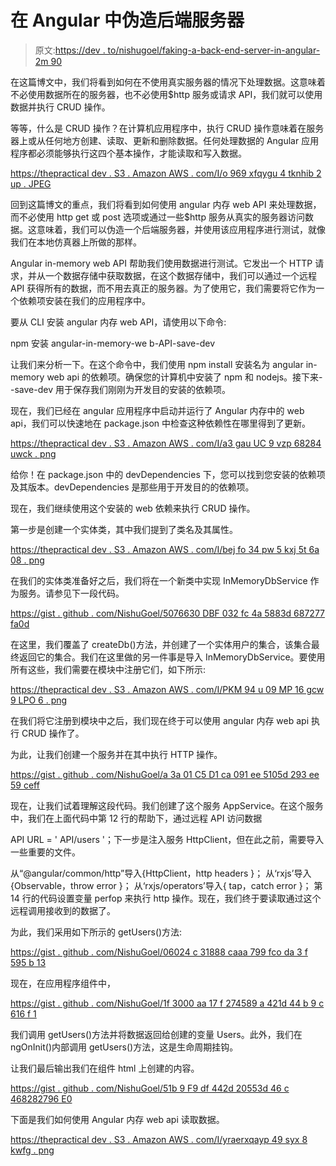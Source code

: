 # 在 Angular 中伪造后端服务器

> 原文:[https://dev . to/nishugoel/faking-a-back-end-server-in-angular-2m 90](https://dev.to/nishugoel/faking-a-back-end-server-in-angular-2m90)

在这篇博文中，我们将看到如何在不使用真实服务器的情况下处理数据。这意味着不必使用数据所在的服务器，也不必使用$http 服务或请求 API，我们就可以使用数据并执行 CRUD 操作。

等等，什么是 CRUD 操作？在计算机应用程序中，执行 CRUD 操作意味着在服务器上或从任何地方创建、读取、更新和删除数据。任何处理数据的 Angular 应用程序都必须能够执行这四个基本操作，才能读取和写入数据。

[https://thepractical dev . S3 . Amazon AWS . com/I/o 969 xfqygu 4 tknhib 2 up . JPEG](https://thepracticaldev.s3.amazonaws.com/i/o969xfqygu4tknhib2up.jpeg)

回到这篇博文的重点，我们将看到如何使用 angular 内存 web API 来处理数据，而不必使用 http get 或 post 选项或通过一些$http 服务从真实的服务器访问数据。这意味着，我们可以伪造一个后端服务器，并使用该应用程序进行测试，就像我们在本地仿真器上所做的那样。

Angular in-memory web API 帮助我们使用数据进行测试。它发出一个 HTTP 请求，并从一个数据存储中获取数据，在这个数据存储中，我们可以通过一个远程 API 获得所有的数据，而不用去真正的服务器。为了使用它，我们需要将它作为一个依赖项安装在我们的应用程序中。

要从 CLI 安装 angular 内存 web API，请使用以下命令:

npm 安装 angular-in-memory-we b-API-save-dev

让我们来分析一下。在这个命令中，我们使用 npm install 安装名为 angular in-memory web api 的依赖项。确保您的计算机中安装了 npm 和 nodejs。接下来- -save-dev 用于保存我们刚刚为开发目的安装的依赖项。

现在，我们已经在 angular 应用程序中启动并运行了 Angular 内存中的 web api，我们可以快速地在 package.json 中检查这种依赖性在哪里得到了更新。

[https://thepractical dev . S3 . Amazon AWS . com/I/a3 gau UC 9 vzp 68284 uwck . png](https://thepracticaldev.s3.amazonaws.com/i/a3gauuc9vzp68284uwck.png)

给你！在 package.json 中的 devDependencies 下，您可以找到您安装的依赖项及其版本。devDependencies 是那些用于开发目的的依赖项。

现在，我们继续使用这个安装的 web 依赖来执行 CRUD 操作。

第一步是创建一个实体类，其中我们提到了类名及其属性。

[https://thepractical dev . S3 . Amazon AWS . com/I/bej fo 34 pw 5 kxj 5t 6a 08 . png](https://thepracticaldev.s3.amazonaws.com/i/bejfo34pw5xkxj5t6a08.png)

在我们的实体类准备好之后，我们将在一个新类中实现 InMemoryDbService 作为服务。请参见下一段代码。

[https://gist . github . com/NishuGoel/5076630 DBF 032 fc 4a 5883d 687277 fa0d](https://gist.github.com/NishuGoel/5076630dbf032fc4a5883d687277fa0d)

在这里，我们覆盖了 createDb()方法，并创建了一个实体用户的集合，该集合最终返回它的集合。我们在这里做的另一件事是导入 InMemoryDbService。要使用所有这些，我们需要在模块中注册它们，如下所示:

[https://thepractical dev . S3 . Amazon AWS . com/I/PKM 94 u 09 MP 16 gcw 9 LPO 6 . png](https://thepracticaldev.s3.amazonaws.com/i/pkm94u09mp16gcw9lpo6.png)

在我们将它注册到模块中之后，我们现在终于可以使用 angular 内存 web api 执行 CRUD 操作了。

为此，让我们创建一个服务并在其中执行 HTTP 操作。

[https://gist . github . com/NishuGoel/a 3a 01 C5 D1 ca 091 ee 5105d 293 ee 59 ceff](https://gist.github.com/NishuGoel/a3a01c5d1ca091ee5105d293ee59ceff)

现在，让我们试着理解这段代码。我们创建了这个服务 AppService。在这个服务中，我们在上面代码中第 12 行的帮助下，通过远程 API 访问数据

API URL = ' API/users '；下一步是注入服务 HttpClient，但在此之前，需要导入一些重要的文件。

从“@angular/common/http”导入{HttpClient，http headers }；
从‘rxjs’导入{Observable，throw error }；
从‘rxjs/operators’导入{ tap，catch error }；
第 14 行的代码设置变量 perfop 来执行 http 操作。现在，我们终于要读取通过这个远程调用接收到的数据了。

为此，我们采用如下所示的 getUsers()方法:

[https://gist . github . com/NishuGoel/06024 c 31888 caaa 799 fco da 3 f 595 b 13](https://gist.github.com/NishuGoel/06024c31888caaaa799fc0da3f595b13)

现在，在应用程序组件中，

[https://gist . github . com/NishuGoel/1f 3000 aa 17 f 274589 a 421d 44 b 9 c 616 f 1](https://gist.github.com/NishuGoel/1f3000aa17f274589a421d44b9c616f1)

我们调用 getUsers()方法并将数据返回给创建的变量 Users。此外，我们在 ngOnInit()内部调用 getUsers()方法，这是生命周期挂钩。

让我们最后输出我们在组件 html 上创建的内容。

[https://gist . github . com/NishuGoel/51b 9 F9 df 442d 20553d 46 c 468282796 E0](https://gist.github.com/NishuGoel/51b9f9df442d20553d46c468282796e0)

下面是我们如何使用 Angular 内存 web api 读取数据。

[https://thepractical dev . S3 . Amazon AWS . com/I/yraerxqayp 49 syx 8 kwfg . png](https://thepracticaldev.s3.amazonaws.com/i/yraerxqayp49syx8kwfg.png)